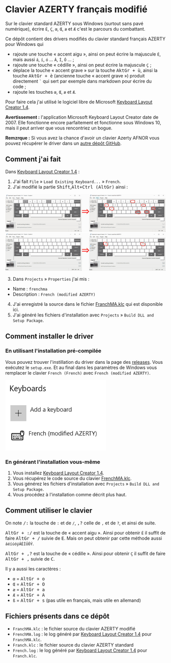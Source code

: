 # Clavier AZERTY français modifié

Sur le clavier standard AZERTY sous Windows (surtout sans pavé numérique), écrire `É`, `Ç`, `œ`, `Œ`, `æ` et `Æ` c'est le parcours du combattant.

Ce dépôt contient des drivers modifiés du clavier standard français AZERTY pour Windows qui
- rajoute une touche « accent aigu », ainsi on peut écrire la majuscule `É`, mais aussi `á`, `í`, `ó` ... `Á`, `Í`, `Ó` ... ;
- rajoute une touche « cédille », ainsi on peut écrire la majuscule `Ç` ;
- déplace la touche « accent grave » sur la touche <kbd>AktGr + ù</kbd>, ainsi la touche <kbd>AktGr + è</kbd> (ancienne touche « accent grave ») produit directement <code>`</code> qui sert par exemple dans markdown pour écrire du code ;
- rajoute les touches `œ`, `Œ`, `æ` et `Æ`.


Pour faire cela j'ai utilisé le logiciel libre de Microsoft [Keyboard Layout Creator 1.4](https://www.microsoft.com/en-us/download/details.aspx?id=22339).

**Avertissement :** l'application Microsoft Keyboard Layout Creator date de 2007. Elle fonctionne encore parfaitement et fonctionne sous Windows 10, mais il peut arriver que vous rencontriez un bogue.

**Remzrque :** Si vous avez la chance d'avoir un clavier Azerty AFNOR vous pouvez récupérer le driver dans un [autre dépôt GitHub](https://github.com/springcomp/optimized-azerty-win).

## Comment j'ai fait

Dans [Keyboard Layout Creator 1.4](https://www.microsoft.com/en-us/download/details.aspx?id=22339) :

1. J'ai fait `File` » `Load Existing Keyboard...` » `French`.
2. J'ai modifié la partie <kbd>Shift</kbd>,<kbd>Alt+Ctrl (AltGr)</kbd> ainsi :

![Capture écran Keyboard Layout Creator 1.4](altgr_original_to_new.png)
![Capture écran Keyboard Layout Creator 1.4](altgr+shift_original_to_new.png)

3. Dans `Projects` » `Properties` j'ai mis :

- Name : `frenchma`
- Description : `French (modified AZERTY)`

4. J'ai enregistré la source dans le fichier [FranchMA.klc](FranchMA.klc) qui est disponible ici.
5. J'ai généré les fichiers d'installation avec `Projects` » `Build DLL and Setup Package`.


## Comment installer le driver

### En utilisant l'installation pré-compilée

Vous pouvez trouver l'instillation du driver dans la page des [releases](https://github.com/kpym/frenchma/releases/latest). Vous exécutez le `setup.exe`. Et au final dans les paramètres de Windows vous remplacer le clavier `French (French)` avec `French (modified AZERTY)`.

![Les paramètres Windows du clavier](windows_setup.png)

### En générant l'installation vous-même

1. Vous installez [Keyboard Layout Creator 1.4](https://www.microsoft.com/en-us/download/details.aspx?id=22339).
2. Vous récupérez le code source du clavier [FrenchMA.klc](FranchMA.klc).
3. Vous générez les fichiers d'installation avec `Projects` » `Build DLL and Setup Package`.
4. Vous procédez à l'installation comme décrit plus haut.

## Comment utiliser le clavier

On note <kbd>/:</kbd> la touche de `:` et de `/`, <kbd>,?</kbd> celle de `,` et de `?`, et ainsi de suite.

<kbd>AltGr + :/</kbd> est la touche de « accent aigu ». Ainsi pour obtenir `É` il suffit de faire <kbd>AltGr + /</kbd> suivie de <kbd>E</kbd>. Mais on peut obtenir par cette méthode aussi `áéíúóýÁÉÍÚÓÝ`.

<kbd>AltGr + ,?</kbd> est la touche de « cédille ». Ainsi pour obtenir `Ç` il suffit de faire <kbd>AltGr + ,</kbd> suivie de <kbd>C</kbd>.

Il y a aussi les caractères :

- `œ` = <kbd>AltGr + o</kbd>
- `Œ` = <kbd>AltGr + O</kbd>
- `æ` = <kbd>AltGr + a</kbd>
- `Æ` = <kbd>AltGr + A</kbd>
- `ß` = <kbd>AltGr + s</kbd> (pas utile en français, mais utile en allemand)

## Fichiers présents dans ce dépôt

- `FranchMA.klc` : le fichier source du clavier AZERTY modifié
- `FrenchMA.log` : le log généré par [Keyboard Layout Creator 1.4](https://www.microsoft.com/en-us/download/details.aspx?id=22339) pour `FranchMA.klc`.
- `Franch.klc` : le fichier source du clavier AZERTY standard
- `French.log` : le log généré par [Keyboard Layout Creator 1.4](https://www.microsoft.com/en-us/download/details.aspx?id=22339) pour `Franch.klc`.
